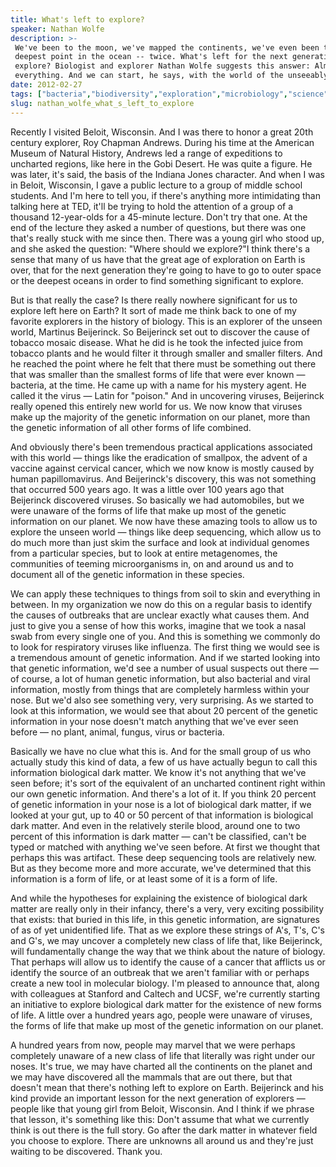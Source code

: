 ```yaml
---
title: What's left to explore?
speaker: Nathan Wolfe
description: >-
 We've been to the moon, we've mapped the continents, we've even been to the
 deepest point in the ocean -- twice. What's left for the next generation to
 explore? Biologist and explorer Nathan Wolfe suggests this answer: Almost
 everything. And we can start, he says, with the world of the unseeably small.
date: 2012-02-27
tags: ["bacteria","biodiversity","exploration","microbiology","science","virus","disease","biology","dna","environment","genetics","medical-research","public-health","nanoscale","vaccines"]
slug: nathan_wolfe_what_s_left_to_explore
---
```


Recently I visited Beloit, Wisconsin. And I was there to honor a great 20th century
explorer, Roy Chapman Andrews. During his time at the American Museum of Natural History,
Andrews led a range of expeditions to uncharted regions, like here in the Gobi Desert. He
was quite a figure. He was later, it's said, the basis of the Indiana Jones character. And
when I was in Beloit, Wisconsin, I gave a public lecture to a group of middle school
students. And I'm here to tell you, if there's anything more intimidating than talking
here at TED, it'll be trying to hold the attention of a group of a thousand 12-year-olds
for a 45-minute lecture. Don't try that one. At the end of the lecture they asked a number
of questions, but there was one that's really stuck with me since then. There was a young
girl who stood up, and she asked the question: "Where should we explore?"I think there's a
sense that many of us have that the great age of exploration on Earth is over, that for
the next generation they're going to have to go to outer space or the deepest oceans in
order to find something significant to explore.

But is that really the case? Is there really nowhere significant for us to explore left
here on Earth? It sort of made me think back to one of my favorite explorers in the history
of biology. This is an explorer of the unseen world, Martinus Beijerinck. So Beijerinck
set out to discover the cause of tobacco mosaic disease. What he did is he took the
infected juice from tobacco plants and he would filter it through smaller and smaller
filters. And he reached the point where he felt that there must be something out there
that was smaller than the smallest forms of life that were ever known — bacteria, at the
time. He came up with a name for his mystery agent. He called it the virus — Latin for
"poison." And in uncovering viruses, Beijerinck really opened this entirely new world for
us. We now know that viruses make up the majority of the genetic information on our planet,
more than the genetic information of all other forms of life combined.

And obviously there's been tremendous practical applications associated with this world —
things like the eradication of smallpox, the advent of a vaccine against cervical cancer,
which we now know is mostly caused by human papillomavirus. And Beijerinck's discovery,
this was not something that occurred 500 years ago. It was a little over 100 years ago
that Beijerinck discovered viruses. So basically we had automobiles, but we were unaware
of the forms of life that make up most of the genetic information on our planet. We now
have these amazing tools to allow us to explore the unseen world — things like deep
sequencing, which allow us to do much more than just skim the surface and look at
individual genomes from a particular species, but to look at entire metagenomes, the
communities of teeming microorganisms in, on and around us and to document all of the
genetic information in these species.

We can apply these techniques to things from soil to skin and everything in between. In my
organization we now do this on a regular basis to identify the causes of outbreaks that
are unclear exactly what causes them. And just to give you a sense of how this works,
imagine that we took a nasal swab from every single one of you. And this is something we
commonly do to look for respiratory viruses like influenza. The first thing we would see
is a tremendous amount of genetic information. And if we started looking into that genetic
information, we'd see a number of usual suspects out there — of course, a lot of human
genetic information, but also bacterial and viral information, mostly from things that are
completely harmless within your nose. But we'd also see something very, very surprising.
As we started to look at this information, we would see that about 20 percent of the
genetic information in your nose doesn't match anything that we've ever seen before — no
plant, animal, fungus, virus or bacteria.

Basically we have no clue what this is. And for the small group of us who actually study
this kind of data, a few of us have actually begun to call this information biological
dark matter. We know it's not anything that we've seen before; it's sort of the equivalent
of an uncharted continent right within our own genetic information. And there's a lot of
it. If you think 20 percent of genetic information in your nose is a lot of biological
dark matter, if we looked at your gut, up to 40 or 50 percent of that information is
biological dark matter. And even in the relatively sterile blood, around one to two
percent of this information is dark matter — can't be classified, can't be typed or
matched with anything we've seen before. At first we thought that perhaps this was
artifact. These deep sequencing tools are relatively new. But as they become more and more
accurate, we've determined that this information is a form of life, or at least some of it
is a form of life.

And while the hypotheses for explaining the existence of biological dark matter are really
only in their infancy, there's a very, very exciting possibility that exists: that buried
in this life, in this genetic information, are signatures of as of yet unidentified life.
That as we explore these strings of A's, T's, C's and G's, we may uncover a completely new
class of life that, like Beijerinck, will fundamentally change the way that we think about
the nature of biology. That perhaps will allow us to identify the cause of a cancer that
afflicts us or identify the source of an outbreak that we aren't familiar with or perhaps
create a new tool in molecular biology. I'm pleased to announce that, along with colleagues
at Stanford and Caltech and UCSF, we're currently starting an initiative to explore
biological dark matter for the existence of new forms of life. A little over a hundred
years ago, people were unaware of viruses, the forms of life that make up most of the
genetic information on our planet.

A hundred years from now, people may marvel that we were perhaps completely unaware of a
new class of life that literally was right under our noses. It's true, we may have charted
all the continents on the planet and we may have discovered all the mammals that are out
there, but that doesn't mean that there's nothing left to explore on Earth. Beijerinck and
his kind provide an important lesson for the next generation of explorers — people like
that young girl from Beloit, Wisconsin. And I think if we phrase that lesson, it's
something like this: Don't assume that what we currently think is out there is the full
story. Go after the dark matter in whatever field you choose to explore. There are
unknowns all around us and they're just waiting to be discovered. Thank
you.

<!--
ad_duration=3.33
comment_count=87
event="TED2012"
external_start_time=0
intro_duration=11.82
is_subtitle_required="False"
is_talk_featured="True"
language="en"
language_swap="False"
native_language="en"
number_of_related_talks=6
number_of_speakers=1
number_of_subtitled_videos=29
number_of_tags=15
number_of_talk_download_languages=30
number_of_talk_more_resources=0
number_of_talk_recommendations=0
number_of_talks_take_actions=0
post_ad_duration=0.83
published_timestamp="2012-05-21 14:38:34"
recording_date="2012-02-27"
speaker_description="Virus hunter"
speaker_is_published=1
speaker_name="Nathan Wolfe"
talk_name="What's left to explore?"
talks_tags=["bacteria","biodiversity","exploration","microbiology","science","virus","disease","biology","dna","environment","genetics","medical-research","public-health","nanoscale","vaccines"]
url_audio="https://download.ted.com/talks/NathanWolfe_2012U.mp3?apikey=acme-roadrunner"
url_photo_speaker="https://pe.tedcdn.com/images/ted/80326_254x191.jpg"
url_photo_talk="https://pe.tedcdn.com/images/ted/355ccaa3e88438ec014cf2f5d60704e763c0bc41_800x600.jpg"
url_webpage="https://www.ted.com/talks/nathan_wolfe_what_s_left_to_explore"
video_type_name="TED Stage Talk"
-->